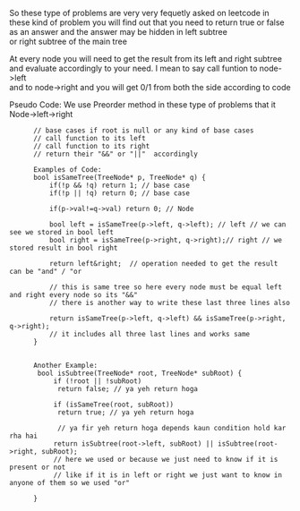 So these type of problems are very very fequetly asked on leetcode 
in these kind of problem you will find out that you need to return 
true or false as an answer and the answer may be hidden in left subtree  
or right subtree of the main tree  

At every node you will need to get the result from its left and right subtree   
and evaluate accordingly to your need. I mean to say call funtion to node->left   
and to node->right and you will get 0/1 from both the side according to code 


Pseudo Code: We use Preorder method in these type of problems that it Node->left->right   


          // base cases if root is null or any kind of base cases   
          // call function to its left   
          // call function to its right  
          // return their "&&" or "||"  accordingly   

          Examples of Code:
          bool isSameTree(TreeNode* p, TreeNode* q) {
              if(!p && !q) return 1; // base case 
              if(!p || !q) return 0; // base case 
              
              if(p->val!=q->val) return 0; // Node
              
              bool left = isSameTree(p->left, q->left); // left // we can see we stored in bool left
              bool right = isSameTree(p->right, q->right);// right // we stored result in bool right 
              
              return left&right;  // operation needed to get the result can be "and" / "or 
              
              // this is same tree so here every node must be equal left and right every node so its "&&"
              // there is another way to write these last three lines also 
  
              return isSameTree(p->left, q->left) && isSameTree(p->right, q->right); 
              // it includes all three last lines and works same
          }


          Another Example: 
           bool isSubtree(TreeNode* root, TreeNode* subRoot) {
               if (!root || !subRoot)
                return false; // ya yeh return hoga 
            
               if (isSameTree(root, subRoot))
                return true; // ya yeh return hoga 

                // ya fir yeh return hoga depends kaun condition hold kar rha hai  
               return isSubtree(root->left, subRoot) || isSubtree(root->right, subRoot);     
               // here we used or because we just need to know if it is present or not 
               // like if it is in left or right we just want to know in anyone of them so we used "or"

          }
        
          
